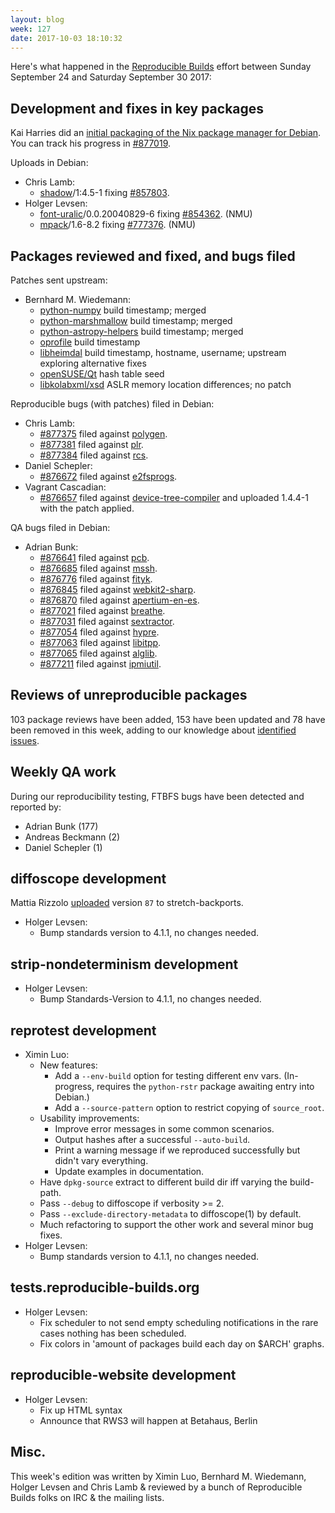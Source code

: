 ```yaml
---
layout: blog
week: 127
date: 2017-10-03 18:10:32
---
```


Here's what happened in the [Reproducible
Builds](https://reproducible-builds.org) effort between Sunday September 24 and
Saturday September 30 2017:


Development and fixes in key packages
-------------------------------------

Kai Harries did an [initial packaging of the Nix package manager for
Debian](https://github.com/KaiHa/nix-debian/). You can track his progress in
<a href="https://bugs.debian.org/877019">#877019</a>.

Uploads in Debian:

* Chris Lamb:
  * <a href="https://tracker.debian.org/pkg/shadow">shadow</a>/1:4.5-1 fixing <a href="https://bugs.debian.org/857803">#857803</a>.
* Holger Levsen:
  * <a href="https://tracker.debian.org/pkg/font-uralic">font-uralic</a>/0.0.20040829-6 fixing <a href="https://bugs.debian.org/854362">#854362</a>. (NMU)
  * <a href="https://tracker.debian.org/pkg/mpack">mpack</a>/1.6-8.2 fixing <a href="https://bugs.debian.org/777376">#777376</a>. (NMU)


Packages reviewed and fixed, and bugs filed
-------------------------------------------

Patches sent upstream:

* Bernhard M. Wiedemann:
  * [python-numpy](https://github.com/numpy/numpy/pull/9780) build timestamp;
    merged
  * [python-marshmallow](https://github.com/marshmallow-code/marshmallow/pull/679)
    build timestamp; merged
  * [python-astropy-helpers](https://github.com/astropy/astropy-helpers/pull/341)
    build timestamp; merged
  * [oprofile](https://sourceforge.net/p/oprofile/oprofile/merge-requests/1/)
    build timestamp
  * [libheimdal](https://github.com/heimdal/heimdal/pull/336) build timestamp,
    hostname, username; upstream exploring alternative fixes
  * [openSUSE/Qt](https://github.com/openSUSE/post-build-checks/pull/13) hash
    table seed
  * [libkolabxml/xsd](https://git.kolab.org/T2642) ASLR memory location
    differences; no patch

Reproducible bugs (with patches) filed in Debian:

* Chris Lamb:
  * <a href="https://bugs.debian.org/877375">#877375</a> filed against <a href="https://tracker.debian.org/pkg/polygen">polygen</a>.
  * <a href="https://bugs.debian.org/877381">#877381</a> filed against <a href="https://tracker.debian.org/pkg/plr">plr</a>.
  * <a href="https://bugs.debian.org/877384">#877384</a> filed against <a href="https://tracker.debian.org/pkg/rcs">rcs</a>.
* Daniel Schepler:
  * <a href="https://bugs.debian.org/876672">#876672</a> filed against <a href="https://tracker.debian.org/pkg/e2fsprogs">e2fsprogs</a>.
* Vagrant Cascadian:
  * <a href="https://bugs.debian.org/876657">#876657</a> filed against <a href="https://tracker.debian.org/pkg/device-tree-compiler">device-tree-compiler</a> and
    uploaded 1.4.4-1 with the patch applied.

QA bugs filed in Debian:

* Adrian Bunk:
  * <a href="https://bugs.debian.org/876641">#876641</a> filed against <a href="https://tracker.debian.org/pkg/pcb">pcb</a>.
  * <a href="https://bugs.debian.org/876685">#876685</a> filed against <a href="https://tracker.debian.org/pkg/mssh">mssh</a>.
  * <a href="https://bugs.debian.org/876776">#876776</a> filed against <a href="https://tracker.debian.org/pkg/fityk">fityk</a>.
  * <a href="https://bugs.debian.org/876845">#876845</a> filed against <a href="https://tracker.debian.org/pkg/webkit2-sharp">webkit2-sharp</a>.
  * <a href="https://bugs.debian.org/876870">#876870</a> filed against <a href="https://tracker.debian.org/pkg/apertium-en-es">apertium-en-es</a>.
  * <a href="https://bugs.debian.org/877021">#877021</a> filed against <a href="https://tracker.debian.org/pkg/breathe">breathe</a>.
  * <a href="https://bugs.debian.org/877031">#877031</a> filed against <a href="https://tracker.debian.org/pkg/sextractor">sextractor</a>.
  * <a href="https://bugs.debian.org/877054">#877054</a> filed against <a href="https://tracker.debian.org/pkg/hypre">hypre</a>.
  * <a href="https://bugs.debian.org/877063">#877063</a> filed against <a href="https://tracker.debian.org/pkg/libitpp">libitpp</a>.
  * <a href="https://bugs.debian.org/877065">#877065</a> filed against <a href="https://tracker.debian.org/pkg/alglib">alglib</a>.
  * <a href="https://bugs.debian.org/877211">#877211</a> filed against <a href="https://tracker.debian.org/pkg/ipmiutil">ipmiutil</a>.


Reviews of unreproducible packages
----------------------------------

103 package reviews have been added, 153 have been updated and 78 have been
removed in this week, adding to our knowledge about [identified
issues](https://tests.reproducible-builds.org/debian/index_issues.html).


Weekly QA work
--------------

During our reproducibility testing, FTBFS bugs have been detected and reported
by:

 - Adrian Bunk (177)
 - Andreas Beckmann (2)
 - Daniel Schepler (1)


diffoscope development
----------------------

Mattia Rizzolo [uploaded](https://tracker.debian.org/news/875425)
version `87` to stretch-backports.

- Holger Levsen:
    - Bump standards version to 4.1.1, no changes needed.


strip-nondeterminism development
--------------------------------

- Holger Levsen:
    - Bump Standards-Version to 4.1.1, no changes needed.


reprotest development
---------------------

- Ximin Luo:
  - New features:
    - Add a `--env-build` option for testing different env vars. (In-progress,
      requires the `python-rstr` package awaiting entry into Debian.)
    - Add a `--source-pattern` option to restrict copying of `source_root`.
  - Usability improvements:
    - Improve error messages in some common scenarios.
    - Output hashes after a successful `--auto-build`.
    - Print a warning message if we reproduced successfully but didn't vary
      everything.
    - Update examples in documentation.
  - Have `dpkg-source` extract to different build dir iff varying the
    build-path.
  - Pass `--debug` to diffoscope if verbosity >= 2.
  - Pass `--exclude-directory-metadata` to diffoscope(1) by default.
  - Much refactoring to support the other work and several minor bug fixes.
- Holger Levsen:
  - Bump standards version to 4.1.1, no changes needed.

tests.reproducible-builds.org
-----------------------------

- Holger Levsen:
  - Fix scheduler to not send empty scheduling notifications in the rare cases nothing has been scheduled.
  - Fix colors in 'amount of packages build each day on $ARCH' graphs.

reproducible-website development
--------------------------------

- Holger Levsen:
    - Fix up HTML syntax
    - Announce that RWS3 will happen at Betahaus, Berlin


Misc.
-----

This week's edition was written by Ximin Luo, Bernhard M. Wiedemann, Holger
Levsen and Chris Lamb & reviewed by a bunch of Reproducible Builds folks on IRC
& the mailing lists.
